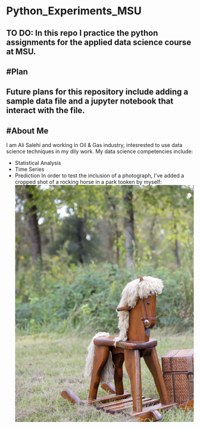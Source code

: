 # Python_Experiments_MSU
TO DO: In this repo I practice the python assignments for the applied data science course at MSU.
---
#Plan
---
Future plans for this repository include adding a sample data file and a jupyter notebook that interact with the file.
----
#About Me
---
I am Ali Salehi and working in Oil & Gas industry, intesrested to use data science techniques in my dily work.
My data science competencies include:
- Statistical Analysis
- Time Series
- Prediction
In order to test the inclusion of a photograph, I've added a cropped shot of a rocking horse in a park tooken by myself:
![alt text](wooden_horse_in_park.jpg)
